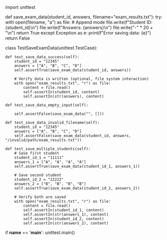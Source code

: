 import unittest

def save_exam_data(student_id, answers, filename="exam_results.txt"):
    try:
        with open(filename, "a") as file:  # Append mode
            file.write(f"Student ID: {student_id}\n")
            file.write(f"Answers: {answers}\n")
            file.write("-" * 20 + "\n")
        return True
    except Exception as e:
        print(f"Error saving data: {e}")
        return False

class TestSaveExamData(unittest.TestCase):

    def test_save_data_success(self):
        student_id = "12345"
        answers = ["A", "B", "C", "D"]
        self.assertTrue(save_exam_data(student_id, answers))

        # Verify data is written (optional, file system interaction)
        with open("exam_results.txt", "r") as file:
            content = file.read()
            self.assertIn(student_id, content)
            self.assertIn(str(answers), content)

    def test_save_data_empty_input(self):
      
        self.assertFalse(save_exam_data("", []))
    
    def test_save_data_invalid_filename(self):
        student_id = "12345"
        answers = ["A", "B", "C", "D"]
        self.assertFalse(save_exam_data(student_id, answers, "/invalid/path/exam_results.txt"))

    def test_save_multiple_students(self):
        # Save first student
        student_id_1 = "11111"
        answers_1 = ["A", "A", "A", "A"]
        self.assertTrue(save_exam_data(student_id_1, answers_1))

        # Save second student
        student_id_2 = "22222"
        answers_2 = ["B", "B", "B", "B"]
        self.assertTrue(save_exam_data(student_id_2, answers_2))

        # Verify both are saved
        with open("exam_results.txt", "r") as file:
            content = file.read()
            self.assertIn(student_id_1, content)
            self.assertIn(str(answers_1), content)
            self.assertIn(student_id_2, content)
            self.assertIn(str(answers_2), content)
        
if __name__ == '__main__':
    unittest.main()

